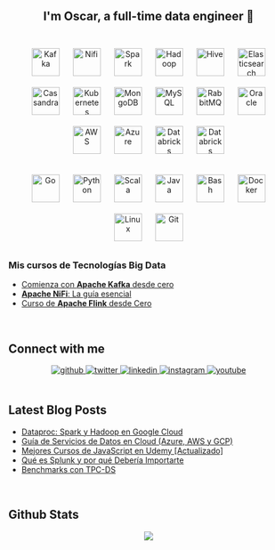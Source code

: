 ## <div align="center">I'm Oscar, a full-time data engineer 🚀</div>  
<br/>  

<div align="center">  
  <img style="margin: 10px" src="https://www.vectorlogo.zone/logos/apache_kafka/apache_kafka-icon.svg" alt="Kafka" height="50" />  
  <img style="margin: 10px" src="https://www.vectorlogo.zone/logos/apache_nifi/apache_nifi-icon.svg" alt="Nifi" height="50" />  
  <img style="margin: 10px" src="https://www.vectorlogo.zone/logos/apache_spark/apache_spark-icon.svg" alt="Spark" height="50" />  
  <img style="margin: 10px" src="https://www.vectorlogo.zone/logos/apache_hadoop/apache_hadoop-icon.svg" alt="Hadoop" height="50" />  
  <img style="margin: 10px" src="https://www.vectorlogo.zone/logos/apache_hive/apache_hive-icon.svg" alt="Hive" height="50" />  
  <img style="margin: 10px" src="https://www.vectorlogo.zone/logos/elastic/elastic-icon.svg" alt="Elasticsearch" height="50" />  
  <img style="margin: 10px" src="https://www.vectorlogo.zone/logos/apache_cassandra/apache_cassandra-icon.svg" alt="Cassandra" height="50" />  
  <img style="margin: 10px" src="https://www.vectorlogo.zone/logos/kubernetes/kubernetes-icon.svg" alt="Kubernetes" height="50" />  
  <img style="margin: 10px" src="https://www.vectorlogo.zone/logos/mongodb/mongodb-icon.svg" alt="MongoDB" height="50" />  
  <img style="margin: 10px" src="https://www.vectorlogo.zone/logos/mysql/mysql-icon.svg" alt="MySQL" height="50" />   
  <img style="margin: 10px" src="https://www.vectorlogo.zone/logos/rabbitmq/rabbitmq-icon.svg" alt="RabbitMQ" height="50" />  
  <img style="margin: 10px" src="https://www.vectorlogo.zone/logos/oracle/oracle-icon.svg" alt="Oracle" height="50" />  
  <img style="margin: 10px" src="https://www.vectorlogo.zone/logos/amazon_aws/amazon_aws-icon.svg" alt="AWS" height="50" />  
  <img style="margin: 10px" src="https://www.vectorlogo.zone/logos/microsoft_azure/microsoft_azure-icon.svg" alt="Azure" height="50" />  
  <img style="margin: 10px" src="https://www.vectorlogo.zone/logos/databricks/databricks-icon.svg" alt="Databricks" height="50" />  
  <img style="margin: 10px" src="https://www.vectorlogo.zone/logos/cloudera/cloudera-icon.svg" alt="Databricks" height="50" />   
</div>  

<br/>  

<div align="center">  
  <img style="margin: 10px" src="https://www.vectorlogo.zone/logos/golang/golang-vertical.svg" alt="Go" height="50" />  
  <img style="margin: 10px" src="https://www.vectorlogo.zone/logos/python/python-icon.svg" alt="Python" height="50" />  
  <img style="margin: 10px" src="https://www.vectorlogo.zone/logos/scala-lang/scala-lang-icon.svg" alt="Scala" height="50" />  
  <img style="margin: 10px" src="https://www.vectorlogo.zone/logos/java/java-icon.svg" alt="Java" height="50" />  
  <img style="margin: 10px" src="https://www.vectorlogo.zone/logos/gnu_bash/gnu_bash-icon.svg" alt="Bash" height="50" />  
  <img style="margin: 10px" src="https://www.vectorlogo.zone/logos/docker/docker-icon.svg" alt="Docker" height="50" />  
  <img style="margin: 10px" src="https://www.vectorlogo.zone/logos/linux/linux-icon.svg" alt="Linux" height="50" /> 
  <img style="margin: 10px" src="https://www.vectorlogo.zone/logos/git-scm/git-scm-icon.svg" alt="Git" height="50" />  
</div>  

### Mis cursos de Tecnologías Big Data

- [Comienza con <strong>Apache Kafka</strong> desde cero](https://go.hotmart.com/V75475436D?dp=1)
- [<strong>Apache NiFi</strong>: La guía esencial](https://go.hotmart.com/S75352818A?dp=1)
- [Curso de <strong>Apache Flink</strong> desde Cero](https://go.hotmart.com/E75204047T?dp=1)

<br/> 


## Connect with me  
<div align="center">
<a href="https://github.com/oscarfmdc" target="_blank">
<img src=https://img.shields.io/badge/github-%2324292e.svg?&style=for-the-badge&logo=github&logoColor=white alt=github style="margin-bottom: 5px;" />
</a>
<a href="https://twitter.com/oscarfmdc" target="_blank">
<img src=https://img.shields.io/badge/twitter-%2300acee.svg?&style=for-the-badge&logo=twitter&logoColor=white alt=twitter style="margin-bottom: 5px;" />
</a>
<a href="https://linkedin.com/in/oscarfmdc" target="_blank">
<img src=https://img.shields.io/badge/linkedin-%231E77B5.svg?&style=for-the-badge&logo=linkedin&logoColor=white alt=linkedin style="margin-bottom: 5px;" />
</a>
<a href="https://instagram.com/oscarfmdc" target="_blank">
<img src=https://img.shields.io/badge/instagram-%23000000.svg?&style=for-the-badge&logo=instagram&logoColor=white alt=instagram style="margin-bottom: 5px;" />
</a>
<a href="https://www.youtube.com/user/UCBqzJ1QI3jkkIYXLL9gVpWQ" target="_blank">
<img src=https://img.shields.io/badge/youtube-%23EE4831.svg?&style=for-the-badge&logo=youtube&logoColor=white alt=youtube style="margin-bottom: 5px;" />
</a>  
</div>  

<br/>  

## Latest Blog Posts
<!-- BLOG-POST-LIST:START -->
- [Dataproc: Spark y Hadoop en Google Cloud](https://aprenderbigdata.com/dataproc/)
- [Guía de Servicios de Datos en Cloud &lpar;Azure, AWS y GCP&rpar;](https://aprenderbigdata.com/servicios-de-datos-cloud/)
- [Mejores Cursos de JavaScript en Udemy [Actualizado]](https://aprenderbigdata.com/cursos-javascript-udemy/)
- [Qué es Splunk y por qué Debería Importarte](https://aprenderbigdata.com/splunk/)
- [Benchmarks con TPC-DS](https://aprenderbigdata.com/benchmarks-tpc-ds/)
<!-- BLOG-POST-LIST:END -->

<br/>  

## Github Stats  
<div align="center"><img src="https://github-readme-stats.vercel.app/api?username=oscarfmdc&show_icons=true&count_private=true" align="center" /></div>  
